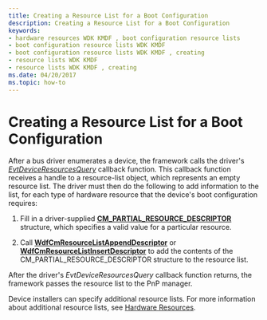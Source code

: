 ```yaml
---
title: Creating a Resource List for a Boot Configuration
description: Creating a Resource List for a Boot Configuration
keywords:
- hardware resources WDK KMDF , boot configuration resource lists
- boot configuration resource lists WDK KMDF
- boot configuration resource lists WDK KMDF , creating
- resource lists WDK KMDF
- resource lists WDK KMDF , creating
ms.date: 04/20/2017
ms.topic: how-to
---
```


# Creating a Resource List for a Boot Configuration


After a bus driver enumerates a device, the framework calls the driver's [*EvtDeviceResourcesQuery*](/windows-hardware/drivers/ddi/wdfpdo/nc-wdfpdo-evt_wdf_device_resources_query) callback function. This callback function receives a handle to a resource-list object, which represents an empty resource list. The driver must then do the following to add information to the list, for each type of hardware resource that the device's boot configuration requires:

1.  Fill in a driver-supplied [**CM\_PARTIAL\_RESOURCE\_DESCRIPTOR**](/windows-hardware/drivers/ddi/wdm/ns-wdm-_cm_partial_resource_descriptor) structure, which specifies a valid value for a particular resource.

2.  Call [**WdfCmResourceListAppendDescriptor**](/windows-hardware/drivers/ddi/wdfresource/nf-wdfresource-wdfcmresourcelistappenddescriptor) or [**WdfCmResourceListInsertDescriptor**](/windows-hardware/drivers/ddi/wdfresource/nf-wdfresource-wdfcmresourcelistinsertdescriptor) to add the contents of the CM\_PARTIAL\_RESOURCE\_DESCRIPTOR structure to the resource list.

After the driver's *EvtDeviceResourcesQuery* callback function returns, the framework passes the resource list to the PnP manager.

Device installers can specify additional resource lists. For more information about additional resource lists, see [Hardware Resources](../kernel/hardware-resources.md).

 

